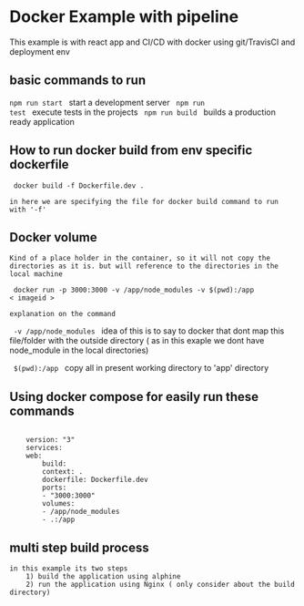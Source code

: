# Docker Example with pipeline

This example is with react app and CI/CD with docker using git/TravisCI and deployment env

## basic commands to run
<code>npm run start </code> start a development server
<code> npm run test </code> execute tests in the projects
<code> npm run build </code> builds a production ready application

## How to run docker build from env specific dockerfile
<code> docker build -f Dockerfile.dev . </code> 

    in here we are specifying the file for docker build command to run with '-f' 

## Docker volume
    Kind of a place holder in the container, so it will not copy the directories as it is. but will reference to the directories in the local machine

<code> docker run -p 3000:3000 -v /app/node_modules -v $(pwd):/app < imageid > </code>

    explanation on the command
<code> -v /app/node_modules </code> 
    idea of this is to say to docker that dont map this file/folder with the outside directory ( as in this exaple we dont have node_module in the local directories)

<code> $(pwd):/app </code> 
    copy all in present working directory to 'app' directory

## Using docker compose for easily run these commands
<code>
    version: "3"
    services:
    web: 
        build: 
        context: .
        dockerfile: Dockerfile.dev
        ports:
        - "3000:3000"
        volumes:
        - /app/node_modules
        - .:/app
</code>

## multi step build process
    in this example its two steps 
        1) build the application using alphine
        2) run the application using Nginx ( only consider about the build directory)
